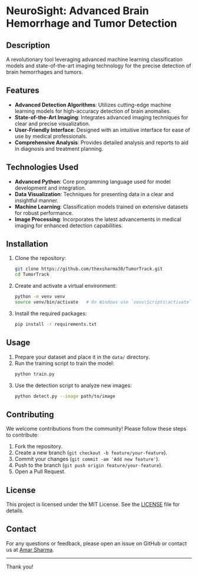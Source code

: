 # NeuroSight: Advanced Brain Hemorrhage and Tumor Detection

## Description

A revolutionary tool leveraging advanced machine learning classification models and state-of-the-art imaging technology for the precise detection of brain hemorrhages and tumors.

## Features

- **Advanced Detection Algorithms**: Utilizes cutting-edge machine learning models for high-accuracy detection of brain anomalies.
- **State-of-the-Art Imaging**: Integrates advanced imaging techniques for clear and precise visualization.
- **User-Friendly Interface**: Designed with an intuitive interface for ease of use by medical professionals.
- **Comprehensive Analysis**: Provides detailed analysis and reports to aid in diagnosis and treatment planning.

## Technologies Used

- **Advanced Python**: Core programming language used for model development and integration.
- **Data Visualization**: Techniques for presenting data in a clear and insightful manner.
- **Machine Learning**: Classification models trained on extensive datasets for robust performance.
- **Image Processing**: Incorporates the latest advancements in medical imaging for enhanced detection capabilities.

## Installation

1. Clone the repository:
    ```bash
    git clone https://github.com/thexsharma30/TumorTrack.git
    cd TumorTrack
    ```

2. Create and activate a virtual environment:
    ```bash
    python -m venv venv
    source venv/bin/activate   # On Windows use `venv\Scripts\activate`
    ```

3. Install the required packages:
    ```bash
    pip install -r requirements.txt
    ```

## Usage

1. Prepare your dataset and place it in the `data/` directory.
2. Run the training script to train the model:
    ```bash
    python train.py
    ```
3. Use the detection script to analyze new images:
    ```bash
    python detect.py --image path/to/image
    ```

## Contributing

We welcome contributions from the community! Please follow these steps to contribute:

1. Fork the repository.
2. Create a new branch (`git checkout -b feature/your-feature`).
3. Commit your changes (`git commit -am 'Add new feature'`).
4. Push to the branch (`git push origin feature/your-feature`).
5. Open a Pull Request.

## License

This project is licensed under the MIT License. See the [LICENSE](LICENSE) file for details.

## Contact

For any questions or feedback, please open an issue on GitHub or contact us at [Amar Sharma](mailto:amarsharma88131@gmail.com).

---

Thank you!
